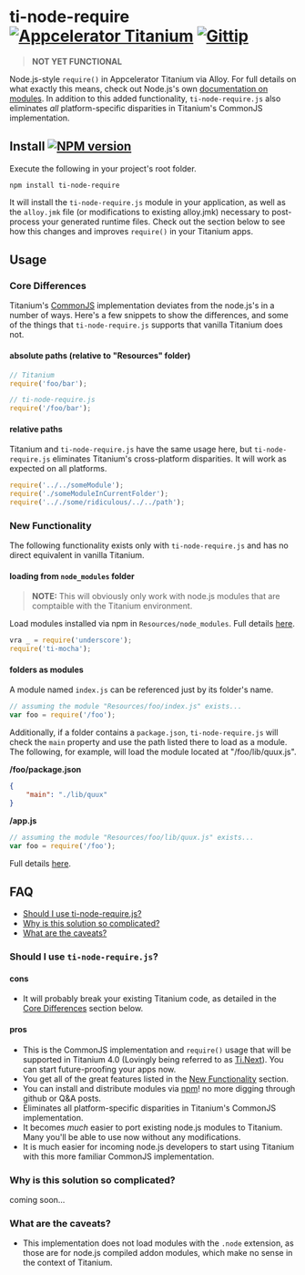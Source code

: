 # ti-node-require [![Appcelerator Titanium](http://www-static.appcelerator.com/badges/alloy-git-badge-sq.png)](http://www.appcelerator.com/titanium/alloy/) [![Gittip](http://img.shields.io/gittip/Tony%20Lukasavage.png)](https://www.gittip.com/Tony%20Lukasavage/)

> **NOT YET FUNCTIONAL**

Node.js-style `require()` in Appcelerator Titanium via Alloy. For full details on what exactly this means, check out Node.js's own [documentation on modules](http://nodejs.org/api/modules.html). In addition to this added functionality, `ti-node-require.js` also eliminates _all_ platform-specific disparities in Titanium's CommonJS implementation.

## Install [![NPM version](https://badge.fury.io/js/ti-node-require.png)](http://badge.fury.io/js/ti-node-require)

Execute the following in your project's root folder.

```
npm install ti-node-require
```

It will install the `ti-node-require.js` module in your application, as well as the `alloy.jmk` file (or modifications to existing alloy.jmk) necessary to post-process your generated runtime files. Check out the section below to see how this changes and improves `require()` in your Titanium apps.

## Usage

### Core Differences

Titanium's [CommonJS](http://wiki.commonjs.org/wiki/CommonJS) implementation deviates from the node.js's in a number of ways. Here's a few snippets to show the differences, and some of the things that `ti-node-require.js` supports that vanilla Titanium does not.

#### absolute paths (relative to "Resources" folder)

```javascript
// Titanium
require('foo/bar');

// ti-node-require.js
require('/foo/bar');
```

#### relative paths

Titanium and `ti-node-require.js` have the same usage here, but `ti-node-require.js` eliminates Titanium's cross-platform disparities. It will work as expected on all platforms.

```javascript
require('../../someModule');
require('./someModuleInCurrentFolder');
require('.././some/ridiculous/../../path');
```

### New Functionality

The following functionality exists only with `ti-node-require.js` and has no direct equivalent in vanilla Titanium.

#### loading from `node_modules` folder

> **NOTE:** This will obviously only work with node.js modules that are comptaible with the Titanium environment.

Load modules installed via npm in `Resources/node_modules`. Full details [here](http://nodejs.org/api/modules.html#modules_loading_from_node_modules_folders).

```javascript
vra _ = require('underscore');
require('ti-mocha');
```

#### folders as modules

A module named `index.js` can be referenced just by its folder's name.

```javascript
// assuming the module "Resources/foo/index.js" exists...
var foo = require('/foo');
```

Additionally, if a folder contains a `package.json`, `ti-node-require.js` will check the `main` property and use the path listed there to load as a module. The following, for example, will load the module located at "/foo/lib/quux.js".

**/foo/package.json**
```json
{
	"main": "./lib/quux"
}
```

**/app.js**
```javascript
// assuming the module "Resources/foo/lib/quux.js" exists...
var foo = require('/foo');
```

Full details [here](http://nodejs.org/api/modules.html#modules_folders_as_modules).

## FAQ

* [Should I use ti-node-require.js?](#should-i-use-ti-node-requirejs)
* [Why is this solution so complicated?](#why-is-this-solution-so-complicated)
* [What are the caveats?](#what-are-the-caveats)

### Should I use `ti-node-require.js`?

#### cons

* It will probably break your existing Titanium code, as detailed in the [Core Differences](#core-differences) section below. 

#### pros

* This is the CommonJS implementation and `require()` usage that will be supported in Titanium 4.0 (Lovingly being referred to as [Ti.Next](http://www.appcelerator.com/blog/2013/09/updates-on-ti-next/)). You can start future-proofing your apps now.
* You get all of the great features listed in the [New Functionality](#new-functionality) section.
* You can install and distribute modules via [npm](https://www.npmjs.org/)! no more digging through github or Q&A posts.
* Eliminates all platform-specific disparities in Titanium's CommonJS implementation.
* It becomes _much_ easier to port existing node.js modules to Titanium. Many you'll be able to use now without any modifications. 
* It is much easier for incoming node.js developers to start using Titanium with this more familiar CommonJS implementation.

### Why is this solution so complicated?

coming soon...

### What are the caveats?

* This implementation does not load modules with the `.node` extension, as those are for node.js compiled addon modules, which make no sense in the context of Titanium.
